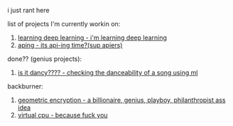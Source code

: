 i just rant here  

list of projects I'm currently workin on:
1. [learning deep learning - i'm learning deep learning](learningdeeplearningthechronicle.md)
2. [aping - its api-ing time?(sup apiers)](apiing.md)
   
done?? (genius projects):
1. [is it dancy???? - checking the danceability of a song using ml](dancychecky.md) 

backburner:  
1. [geometric encryption - a billionaire, genius, playboy, philanthropist ass idea](geometricalencryption.md)
2. [virtual cpu - because fuck you](virtualcpu.md)
